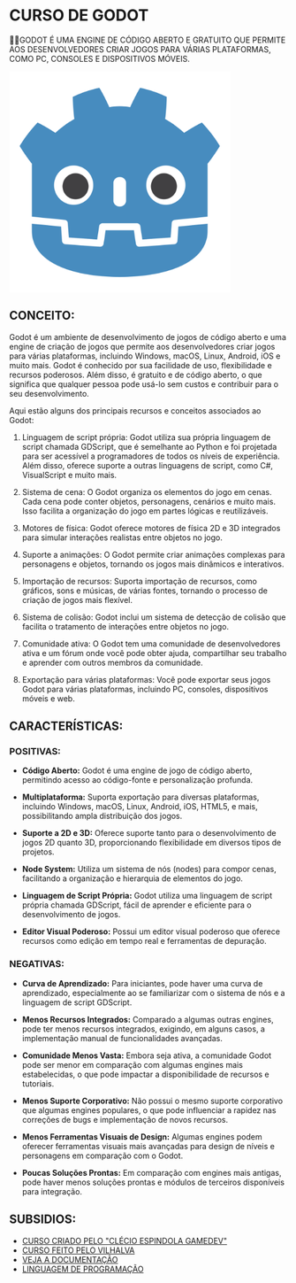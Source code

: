 # CURSO DE GODOT
👨‍⚖️GODOT É UMA ENGINE DE CÓDIGO ABERTO E GRATUITO QUE PERMITE AOS DESENVOLVEDORES CRIAR JOGOS PARA VÁRIAS PLATAFORMAS, COMO PC, CONSOLES E DISPOSITIVOS MÓVEIS. 

<img src="FOTO.png" align="center" width="400"> <br>

## CONCEITO:
Godot é um ambiente de desenvolvimento de jogos de código aberto e uma engine de criação de jogos que permite aos desenvolvedores criar jogos para várias plataformas, incluindo Windows, macOS, Linux, Android, iOS e muito mais. Godot é conhecido por sua facilidade de uso, flexibilidade e recursos poderosos. Além disso, é gratuito e de código aberto, o que significa que qualquer pessoa pode usá-lo sem custos e contribuir para o seu desenvolvimento.

Aqui estão alguns dos principais recursos e conceitos associados ao Godot:

1. Linguagem de script própria: Godot utiliza sua própria linguagem de script chamada GDScript, que é semelhante ao Python e foi projetada para ser acessível a programadores de todos os níveis de experiência. Além disso, oferece suporte a outras linguagens de script, como C#, VisualScript e muito mais.

2. Sistema de cena: O Godot organiza os elementos do jogo em cenas. Cada cena pode conter objetos, personagens, cenários e muito mais. Isso facilita a organização do jogo em partes lógicas e reutilizáveis.

3. Motores de física: Godot oferece motores de física 2D e 3D integrados para simular interações realistas entre objetos no jogo.

4. Suporte a animações: O Godot permite criar animações complexas para personagens e objetos, tornando os jogos mais dinâmicos e interativos.

5. Importação de recursos: Suporta importação de recursos, como gráficos, sons e músicas, de várias fontes, tornando o processo de criação de jogos mais flexível.

6. Sistema de colisão: Godot inclui um sistema de detecção de colisão que facilita o tratamento de interações entre objetos no jogo.

7. Comunidade ativa: O Godot tem uma comunidade de desenvolvedores ativa e um fórum onde você pode obter ajuda, compartilhar seu trabalho e aprender com outros membros da comunidade.

8. Exportação para várias plataformas: Você pode exportar seus jogos Godot para várias plataformas, incluindo PC, consoles, dispositivos móveis e web.

## CARACTERÍSTICAS:
### POSITIVAS:
- **Código Aberto:** Godot é uma engine de jogo de código aberto, permitindo acesso ao código-fonte e personalização profunda.

- **Multiplataforma:** Suporta exportação para diversas plataformas, incluindo Windows, macOS, Linux, Android, iOS, HTML5, e mais, possibilitando ampla distribuição dos jogos.

- **Suporte a 2D e 3D:** Oferece suporte tanto para o desenvolvimento de jogos 2D quanto 3D, proporcionando flexibilidade em diversos tipos de projetos.

- **Node System:** Utiliza um sistema de nós (nodes) para compor cenas, facilitando a organização e hierarquia de elementos do jogo.

- **Linguagem de Script Própria:** Godot utiliza uma linguagem de script própria chamada GDScript, fácil de aprender e eficiente para o desenvolvimento de jogos.

- **Editor Visual Poderoso:** Possui um editor visual poderoso que oferece recursos como edição em tempo real e ferramentas de depuração.

### NEGATIVAS:
- **Curva de Aprendizado:** Para iniciantes, pode haver uma curva de aprendizado, especialmente ao se familiarizar com o sistema de nós e a linguagem de script GDScript.

- **Menos Recursos Integrados:** Comparado a algumas outras engines, pode ter menos recursos integrados, exigindo, em alguns casos, a implementação manual de funcionalidades avançadas.

- **Comunidade Menos Vasta:** Embora seja ativa, a comunidade Godot pode ser menor em comparação com algumas engines mais estabelecidas, o que pode impactar a disponibilidade de recursos e tutoriais.

- **Menos Suporte Corporativo:** Não possui o mesmo suporte corporativo que algumas engines populares, o que pode influenciar a rapidez nas correções de bugs e implementação de novos recursos.

- **Menos Ferramentas Visuais de Design:** Algumas engines podem oferecer ferramentas visuais mais avançadas para design de níveis e personagens em comparação com o Godot.

- **Poucas Soluções Prontas:** Em comparação com engines mais antigas, pode haver menos soluções prontas e módulos de terceiros disponíveis para integração.

## SUBSIDIOS:
- [CURSO CRIADO PELO "CLÉCIO ESPINDOLA GAMEDEV"](https://youtube.com/playlist?list=PL-oJEh-N3A3SOPWuMuulbnJv0BFgvBnVG&si=QI5hJzt1a3lHyZ0z)
- [CURSO FEITO PELO VILHALVA](https://github.com/VILHALVA)
- [VEJA A DOCUMENTAÇÃO](https://docs.godotengine.org/en/stable/)
- [LINGUAGEM DE PROGRAMAÇÃO](https://docs.godotengine.org/pt-br/4.x/tutorials/scripting/gdscript/index.html)

